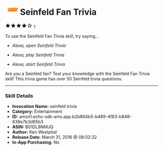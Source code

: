 # &nbsp;<img src="skill_icon" alt="Seinfeld Fan Trivia icon" width="36"> Seinfeld Fan Trivia
![4 stars](../../images/ic_star_black_18dp_1x.png)![4 stars](../../images/ic_star_black_18dp_1x.png)![4 stars](../../images/ic_star_black_18dp_1x.png)![4 stars](../../images/ic_star_black_18dp_1x.png)![4 stars](../../images/ic_star_border_black_18dp_1x.png) 1

To use the Seinfeld Fan Trivia skill, try saying...

* *Alexa, open Seinfeld Trivia*

* *Alexa, play Seinfeld Trivia*

* *Alexa, start Seinfeld Trivia*

Are you a Seinfeld fan?  Test your knowledge with the Seinfeld Fan Trivia skill!  This trivia game has over 50 Seinfeld trivia questions.

***

### Skill Details

* **Invocation Name:** seinfeld trivia
* **Category:** Entertainment
* **ID:** amzn1.echo-sdk-ams.app.b2b864b5-b489-4f63-b848-839e7b3d65b3
* **ASIN:** B01DL8NNUQ
* **Author:** Ken Westphal
* **Release Date:** March 31, 2016 @ 08:02:32
* **In-App Purchasing:** No
